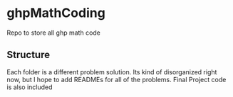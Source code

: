 # ghpMathCoding
Repo to store all ghp math code

## Structure
Each folder is a different problem solution. Its kind of disorganized right now, but I hope to add READMEs for all of the problems. Final Project code is also included
